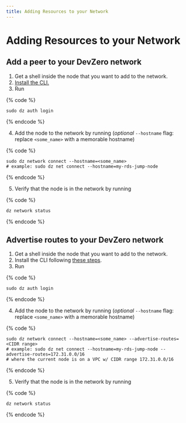 ```yaml
---
title: Adding Resources to your Network
---
```

# Adding Resources to your Network

## Add a peer to your DevZero network

1. Get a shell inside the node that you want to add to the network.
2. [Install the CLI.](../references/cli-man-page/install-the-cli.md)
3. Run

{% code %}
```
sudo dz auth login
```
{% endcode %}

4. Add the node to the network by running (_optional_ `--hostname` flag: replace `<some_name>` with a memorable hostname)

{% code %}
```
sudo dz network connect --hostname=<some_name>
# example: sudo dz net connect --hostname=my-rds-jump-node
```
{% endcode %}

5. Verify that the node is in the network by running

{% code %}
```
dz network status
```
{% endcode %}

## Advertise routes to your DevZero network

1. Get a shell inside the node that you want to add to the network.
2. Install the CLI following [these steps](./../references/cli-man-page/install-the-cli.md).
3. Run

{% code %}
```
sudo dz auth login
```
{% endcode %}

4. Add the node to the network by running (_optional_ `--hostname` flag: replace `<some_name>` with a memorable hostname)

{% code %}
```
sudo dz network connect --hostname=<some_name> --advertise-routes=<CIDR range>
# example: sudo dz net connect --hostname=my-rds-jump-node --advertise-routes=172.31.0.0/16
# where the current node is on a VPC w/ CIDR range 172.31.0.0/16
```
{% endcode %}

5. Verify that the node is in the network by running

{% code %}
```
dz network status
```
{% endcode %}
